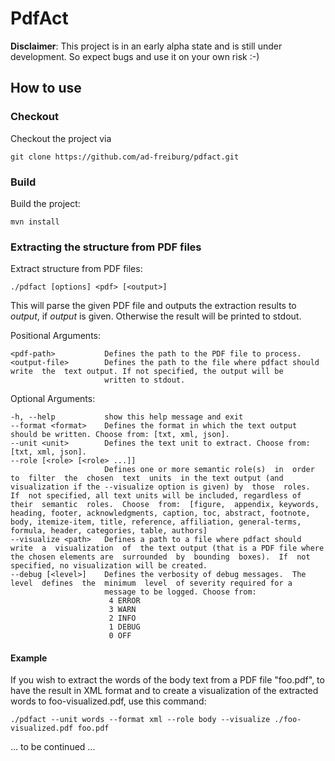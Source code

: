 # PdfAct

**Disclaimer**: This project is in an early alpha state and is still under development. So expect bugs and use it on your own risk :-)

## How to use

### Checkout

Checkout the project via

    git clone https://github.com/ad-freiburg/pdfact.git

### Build    

Build the project:

    mvn install

### Extracting the structure from PDF files

Extract structure from PDF files:

    ./pdfact [options] <pdf> [<output>]

This will parse the given PDF file and outputs the extraction results to
*output*, if *output* is given. Otherwise the result will be printed to stdout.

Positional Arguments:

    <pdf-path>           Defines the path to the PDF file to process.
    <output-file>        Defines the path to the file where pdfact should write  the  text output. If not specified, the output will be
                         written to stdout.

Optional Arguments:

    -h, --help           show this help message and exit
    --format <format>    Defines the format in which the text output should be written. Choose from: [txt, xml, json].
    --unit <unit>        Defines the text unit to extract. Choose from:[txt, xml, json].
    --role [<role> [<role> ...]]
                         Defines one or more semantic role(s)  in  order  to  filter  the  chosen  text  units  in the text output (and visualization if the --visualize option is given) by  those  roles.  If  not specified, all text units will be included, regardless of their  semantic  roles.  Choose  from:  [figure,  appendix, keywords, heading, footer, acknowledgments, caption, toc, abstract, footnote, body, itemize-item, title, reference, affiliation, general-terms, formula, header, categories, table, authors]
    --visualize <path>   Defines a path to a file where pdfact should  write  a  visualization  of  the text output (that is a PDF file where the chosen elements are  surrounded  by  bounding  boxes).  If  not  specified, no visualization will be created.
    --debug [<level>]    Defines the verbosity of debug messages.  The  level  defines  the  minimum  level  of severity required for a
                         message to be logged. Choose from:
                          4 ERROR
                          3 WARN
                          2 INFO
                          1 DEBUG
                          0 OFF


#### Example

If you wish to extract the words of the body text from a PDF file "foo.pdf", to
have the result in XML format and to create a visualization of the extracted
words to foo-visualized.pdf, use this command:

    ./pdfact --unit words --format xml --role body --visualize ./foo-visualized.pdf foo.pdf


... to be continued ...
